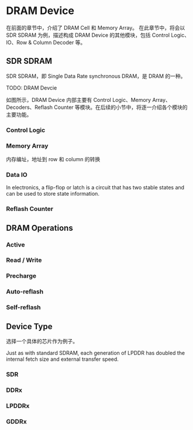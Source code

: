 # DRAM Device

在前面的章节中，介绍了 DRAM Cell 和 Memory Array。
在此章节中，将会以 SDR SDRAM 为例，描述构成 DRAM Device 的其他模块，包括 Control Logic、IO、Row & Column Decoder 等。

## SDR SDRAM

SDR SDRAM，即 Single Data Rate synchronous DRAM，是 DRAM 的一种。

TODO: DRAM Devcie

如图所示，DRAM Device 内部主要有 Control Logic、Memory Array、Decoders、Reflash Counter 等模块。在后续的小节中，将逐一介绍各个模块的主要功能。

### Control Logic



### Memory Array

内存编址，地址到 row 和 column 的转换

### Data IO

In electronics, a flip-flop or latch is a circuit that has two stable states and can be used to store state information. 

### Reflash Counter

## DRAM Operations

### Active

### Read / Write

### Precharge

### Auto-reflash

### Self-reflash


## Device Type

选择一个具体的芯片作为例子。

Just as with standard SDRAM, each generation of LPDDR has doubled the internal fetch size and external transfer speed.

### SDR

### DDRx

### LPDDRx

### GDDRx